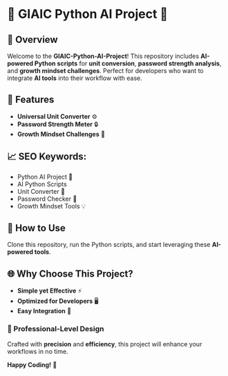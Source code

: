 # 🌟 GIAIC Python AI Project 🤖

## 🚀 Overview
Welcome to the **GIAIC-Python-AI-Project**! This repository includes **AI-powered Python scripts** for **unit conversion**, **password strength analysis**, and **growth mindset challenges**. Perfect for developers who want to integrate **AI tools** into their workflow with ease.

## 🔧 Features
- **Universal Unit Converter** ⚙️
- **Password Strength Meter** 🔒
- **Growth Mindset Challenges** 💪

## 📈 SEO Keywords:
- Python AI Project 🤖
- AI Python Scripts
- Unit Converter 🔄
- Password Checker 🔐
- Growth Mindset Tools 💡

## 🎯 How to Use
Clone this repository, run the Python scripts, and start leveraging these **AI-powered tools**.

## 🌐 Why Choose This Project?
- **Simple yet Effective** ⚡
- **Optimized for Developers** 🖥️
- **Easy Integration** 🔗

### 💼 Professional-Level Design
Crafted with **precision** and **efficiency**, this project will enhance your workflows in no time.

**Happy Coding!** 🚀
